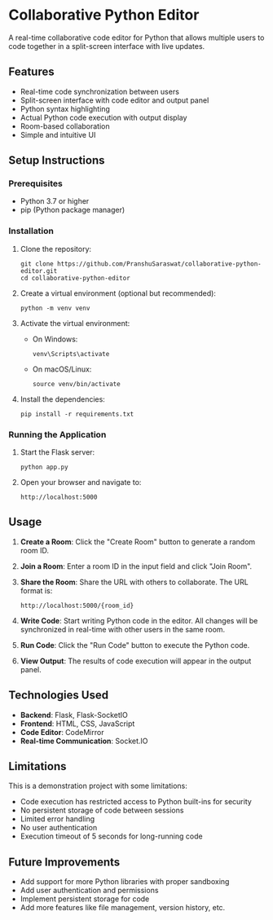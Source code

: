 # Collaborative Python Editor

A real-time collaborative code editor for Python that allows multiple users to code together in a split-screen interface with live updates.

## Features

- Real-time code synchronization between users
- Split-screen interface with code editor and output panel
- Python syntax highlighting
- Actual Python code execution with output display
- Room-based collaboration
- Simple and intuitive UI

## Setup Instructions

### Prerequisites

- Python 3.7 or higher
- pip (Python package manager)

### Installation

1. Clone the repository:
   ```
   git clone https://github.com/PranshuSaraswat/collaborative-python-editor.git
   cd collaborative-python-editor
   ```

2. Create a virtual environment (optional but recommended):
   ```
   python -m venv venv
   ```

3. Activate the virtual environment:
   - On Windows:
     ```
     venv\Scripts\activate
     ```
   - On macOS/Linux:
     ```
     source venv/bin/activate
     ```

4. Install the dependencies:
   ```
   pip install -r requirements.txt
   ```

### Running the Application

1. Start the Flask server:
   ```
   python app.py
   ```

2. Open your browser and navigate to:
   ```
   http://localhost:5000
   ```

## Usage

1. **Create a Room**: Click the "Create Room" button to generate a random room ID.

2. **Join a Room**: Enter a room ID in the input field and click "Join Room".

3. **Share the Room**: Share the URL with others to collaborate. The URL format is:
   ```
   http://localhost:5000/{room_id}
   ```

4. **Write Code**: Start writing Python code in the editor. All changes will be synchronized in real-time with other users in the same room.

5. **Run Code**: Click the "Run Code" button to execute the Python code.

6. **View Output**: The results of code execution will appear in the output panel.

## Technologies Used

- **Backend**: Flask, Flask-SocketIO
- **Frontend**: HTML, CSS, JavaScript
- **Code Editor**: CodeMirror
- **Real-time Communication**: Socket.IO

## Limitations

This is a demonstration project with some limitations:

- Code execution has restricted access to Python built-ins for security
- No persistent storage of code between sessions
- Limited error handling
- No user authentication
- Execution timeout of 5 seconds for long-running code

## Future Improvements

- Add support for more Python libraries with proper sandboxing 
- Add user authentication and permissions
- Implement persistent storage for code
- Add more features like file management, version history, etc.